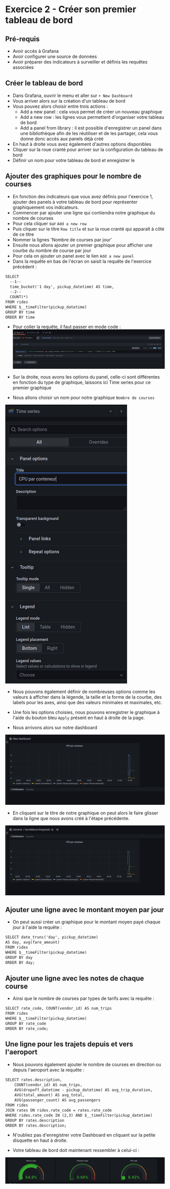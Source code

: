 # Exercice 2 - Créer son premier tableau de bord

## Pré-requis
- Avoir accès à Grafana 
- Avoir configurer une source de données
- Avoir préparer des indicateurs à surveiller et définis les requêtes associées

## Créer le tableau de bord

- Dans Grafana, ouvrir le menu et aller sur `+ New Dashboard`
- Vous arriver alors sur la création d'un tableau de bord
- Vous pouvez alors choisir entre trois actions :
  - Add a new panel : cela vous permet de créer un nouveau graphique
  - Add a new row : les lignes vous permettent d'organiser votre tableau de bord 
  - Add a panel from library : il est possible d'enregistrer un panel dans une bibliothèque afin de les réutiliser et de les partager, cela vous donne donc accès aux panels déjà créé
 - En haut à droite vous avez également d'autres options disponibles
 - Cliquer sur la roue cranté pour arriver sur la configuration du tableau de bord
 - Définir un nom pour votre tableau de bord et enregistrer le

## Ajouter des graphiques pour le nombre de courses

- En fonction des indicateurs que vous avez définis pour l'exercice 1, ajouter des panels à votre tableau de bord pour représenter graphiquement vos indicateurs.
- Commencer par ajouter une ligne qui contiendra notre graphique du nombre de courses
- Pour cela cliquer sur `Add a new row`
- Puis cliquer sur le titre `Row title` et sur la roue cranté qui apparaît à côté de ce titre
- Nommer la lignes 'Nombre de courses par jour'
- Ensuite nous allons ajouter un premier graphique pour afficher une courbe du nombre de course par jour
- Pour cela on ajouter un panel avec le lien `Add a new panel`
- Dans la requếte en bas de l'écran on saisit la requête de l'exercice précédent : 
```
SELECT
  --1--
  time_bucket('1 day', pickup_datetime) AS time,
  --2--
  COUNT(*)
FROM rides
WHERE $__timeFilter(pickup_datetime)
GROUP BY time
ORDER BY time
```
- Pour coller la requête, il faut passer en mode code :
![](../img/exo2/requete_graph.png)

- Sur la droite, nous avons les options du panel, celle-ci sont différentes en fonction du type de graphique, laissons ici Time series pour ce premier graphique
- Nous allons choisir un nom pour notre graphique `Nombre de courses`

![](../img/exo2/time_serie_option.png)

- Nous pouvons également définir de nombreuses options comme les valeurs à afficher dans la légende, la taille et la forme de la courbe, des labels pour les axes, ainsi que des valeurs minimales et maximales, etc. 
- Une fois les options choisies, nous pouvons enregistrer le graphique à l'aide du bouton bleu `Apply` présent en haut à droite de la page. 

- Nous arrivons alors sur notre dashboard

![](img/exo2/dashboard1.png)

- En cliquant sur le titre de notre graphique on peut alors le faire glisser dans la ligne que nous avons créé à l'étape précédente.

![](img/exo2/dashboard2.png)

## Ajouter une ligne avec le montant moyen par jour

- On peut aussi créer un graphique pour le montant moyen payé chaque jour à l'aide la requête :
```
SELECT date_trunc('day', pickup_datetime)
AS day, avg(fare_amount)
FROM rides
WHERE $__timeFilter(pickup_datetime)
GROUP BY day
ORDER BY day;
```

## Ajouter une ligne avec les notes de chaque course

- Ainsi que le nombre de courses par types de tarifs avec la requête :
```
SELECT rate_code, COUNT(vendor_id) AS num_trips
FROM rides
WHERE $__timeFilter(pickup_datetime)
GROUP BY rate_code
ORDER BY rate_code;
```

## Une ligne pour les trajets depuis et vers l'aeroport 
- Nous pouvons également ajouter le nombre de courses en direction ou depuis l'aeroport avec la requête :
```
SELECT rates.description,
    COUNT(vendor_id) AS num_trips,
    AVG(dropoff_datetime - pickup_datetime) AS avg_trip_duration,
    AVG(total_amount) AS avg_total,
    AVG(passenger_count) AS avg_passengers
FROM rides
JOIN rates ON rides.rate_code = rates.rate_code
WHERE rides.rate_code IN (2,3) AND $__timeFilter(pickup_datetime)
GROUP BY rates.description
ORDER BY rates.description;
```
- N'oubliez pas d'enregistrer votre Dashboard en cliquant sur la petite disquette en haut à droite.

- Votre tableau de bord doit maintenant ressembler à celui-ci : 

![](img/exo2/dashboard8.png)


